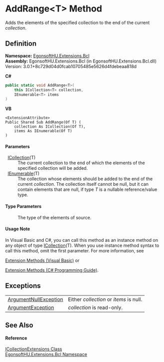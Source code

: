 # AddRange&lt;T&gt; Method


Adds the elements of the specified collection to the end of the current *collection*.



## Definition
**Namespace:** <a href="N_EgonsoftHU_Extensions_Bcl.md">EgonsoftHU.Extensions.Bcl</a>  
**Assembly:** EgonsoftHU.Extensions.Bcl (in EgonsoftHU.Extensions.Bcl.dll) Version: 3.0.1+8c729d04d0fcab10705485e5626d4fdebeaa818d

**C#**
``` C#
public static void AddRange<T>(
	this ICollection<T> collection,
	IEnumerable<T> items
)

```
**VB**
``` VB
<ExtensionAttribute>
Public Shared Sub AddRange(Of T) ( 
	collection As ICollection(Of T),
	items As IEnumerable(Of T)
)
```



#### Parameters
<dl><dt>  <a href="https://learn.microsoft.com/dotnet/api/system.collections.generic.icollection-1" target="_blank" rel="noopener noreferrer">ICollection</a>(T)</dt><dd>The current collection to the end of which the elements of the specified collection will be added.</dd><dt>  <a href="https://learn.microsoft.com/dotnet/api/system.collections.generic.ienumerable-1" target="_blank" rel="noopener noreferrer">IEnumerable</a>(T)</dt><dd>The collection whose elements should be added to the end of the current <em>collection</em>. The collection itself cannot be null, but it can contain elements that are null, if type <em>T</em> is a nullable reference/value type.</dd></dl>

#### Type Parameters
<dl><dt /><dd>The type of the elements of source.</dd></dl>

#### Usage Note
In Visual Basic and C#, you can call this method as an instance method on any object of type <a href="https://learn.microsoft.com/dotnet/api/system.collections.generic.icollection-1" target="_blank" rel="noopener noreferrer">ICollection</a>(T). When you use instance method syntax to call this method, omit the first parameter. For more information, see <a href="https://docs.microsoft.com/dotnet/visual-basic/programming-guide/language-features/procedures/extension-methods" target="_blank" rel="noopener noreferrer">

Extension Methods (Visual Basic)</a> or <a href="https://docs.microsoft.com/dotnet/csharp/programming-guide/classes-and-structs/extension-methods" target="_blank" rel="noopener noreferrer">

Extension Methods (C# Programming Guide)</a>.

## Exceptions
<table>
<tr>
<td><a href="https://learn.microsoft.com/dotnet/api/system.argumentnullexception" target="_blank" rel="noopener noreferrer">ArgumentNullException</a></td>
<td>Either <em>collection</em> or <em>items</em> is null.</td></tr>
<tr>
<td><a href="https://learn.microsoft.com/dotnet/api/system.argumentexception" target="_blank" rel="noopener noreferrer">ArgumentException</a></td>
<td><em>collection</em> is read-only.</td></tr>
</table>

## See Also


#### Reference
<a href="T_EgonsoftHU_Extensions_Bcl_ICollectionExtensions.md">ICollectionExtensions Class</a>  
<a href="N_EgonsoftHU_Extensions_Bcl.md">EgonsoftHU.Extensions.Bcl Namespace</a>  
